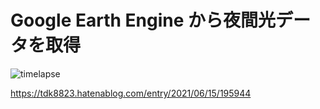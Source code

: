 # Google Earth Engine から夜間光データを取得

![timelapse](https://github.com/tdk8823/Blackmarble/blob/main/data/timelapse/timelapse_caption.gif "timelapse")

https://tdk8823.hatenablog.com/entry/2021/06/15/195944
